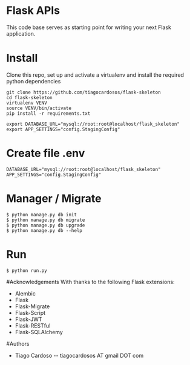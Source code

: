 # Flask APIs
This code base serves as starting point for writing your next Flask application.

# Install
Clone this repo, set up and activate a virtualenv and install the required python dependencies
```
git clone https://github.com/tiagocardosos/flask-skeleton
cd flask-skeleton
virtualenv VENV
source VENV/bin/activate
pip install -r requirements.txt

export DATABASE_URL="mysql://root:root@localhost/flask_skeleton"
export APP_SETTINGS="config.StagingConfig"
```
# Create file .env
```
DATABASE_URL="mysql://root:root@localhost/flask_skeleton"
APP_SETTINGS="config.StagingConfig"
```
# Manager / Migrate
```
$ python manage.py db init
$ python manage.py db migrate
$ python manage.py db upgrade
$ python manage.py db --help
```

# Run
```
$ python run.py
```

#Acknowledgements
With thanks to the following Flask extensions:

- Alembic
- Flask
- Flask-Migrate
- Flask-Script
- Flask-JWT
- Flask-RESTful
- Flask-SQLAlchemy

#Authors
- Tiago Cardoso -- tiagocardosos AT gmail DOT com